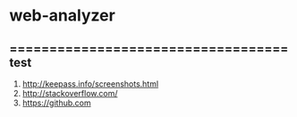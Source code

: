# web-analyzer
===================================
test
------------------------------------
1. http://keepass.info/screenshots.html 
2. http://stackoverflow.com/
3. https://github.com